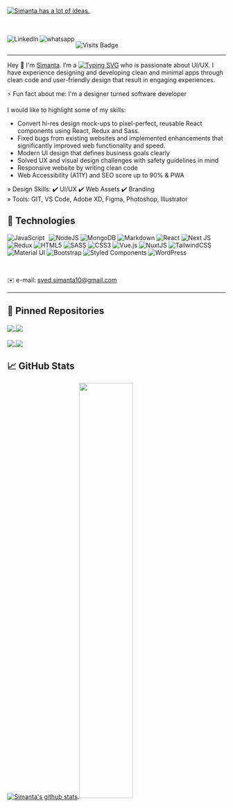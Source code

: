 [![Simanta has a lot of ideas.](https://github.com/syedsimanta03/syedsimanta03/raw/master/cover.gif)](https://designcoder.netlify.app/)



<br>
<br>


<a href="https://www.linkedin.com/in/syedsimanta03/">
  <img align="left" alt="LinkedIn" src="https://img.shields.io/badge/LinkedIn-0077B5?style=for-the-badge&logo=linkedin&logoColor=white" />
</a>

<a href="https://wa.me/%2B8801736781616?text=Hello%20There!" target="_blank" rel="noopener noreferrer">
  <img align="left" alt="whatsapp" src="https://img.shields.io/badge/WhatsApp-25D366?style=for-the-badge&logo=whatsapp&logoColor=white" />
</a>

![Visits Badge](https://badges.pufler.dev/visits/syedsimanta03/syedsimanta03)

------
Hey 👋 I'm [Simanta](http://designcoder.netlify.app). I’m a [![Typing SVG](https://readme-typing-svg.herokuapp.com?size=14&center=true&width=180&height=20&lines=Developer+and+Designer)](https://git.io/typing-svg) who is passionate about UI/UX. I have experience designing and developing clean and minimal apps through clean code and user-friendly design that result in engaging experiences.

 ⚡ Fun fact about me: I'm a designer turned software developer


I would like to highlight some of my skills:

- Convert hi-res design mock-ups to pixel-perfect, reusable React components using React, Redux and Sass.
- Fixed bugs from existing websites and implemented enhancements that significantly improved
web functionality and speed.
- Modern UI design that defines business goals clearly
- Solved UX and visual design challenges with safety guidelines in mind
- Responsive website by writing clean code
- Web Accessibility (A11Y) and SEO score up to 90% & PWA

» Design Skills: ✔️ UI/UX  ✔️ Web Assets ✔️ Branding
<br>
» Tools:  GIT, VS Code, Adobe XD, Figma, Photoshop, Illustrator

## 🧰 Technologies
<p>
  
<img alt="JavaScript" src="https://img.shields.io/badge/javascript-%23323330.svg?style=for-the-badge&logo=javascript&logoColor=%23F7DF1E" style="float: left; margin-right: 10px;"/>
<img alt="NodeJS" src="https://img.shields.io/badge/node.js-%2343853D.svg?style=for-the-badge&logo=node-dot-js&logoColor=white"/>
<img alt="MongoDB" src ="https://img.shields.io/badge/MongoDB-%234ea94b.svg?style=for-the-badge&logo=mongodb&logoColor=white"/>
<img alt="Markdown" src="https://img.shields.io/badge/markdown-%23000000.svg?style=for-the-badge&logo=markdown&logoColor=white"/>
<img alt="React" src="https://img.shields.io/badge/react-%2320232a.svg?style=for-the-badge&logo=react&logoColor=%2361DAFB"/>
<img alt="Next JS" src="https://img.shields.io/badge/nextjs-%23000000.svg?style=for-the-badge&logo=next.js&logoColor=white"/>
<img alt="Redux" src="https://img.shields.io/badge/redux-%23593d88.svg?style=for-the-badge&logo=redux&logoColor=white"/>
<img alt="HTML5" src="https://img.shields.io/badge/html5-%23E34F26.svg?style=for-the-badge&logo=html5&logoColor=white"/>
<img alt="SASS" src="https://img.shields.io/badge/SASS-hotpink.svg?style=for-the-badge&logo=SASS&logoColor=white"/>
<img alt="CSS3" src="https://img.shields.io/badge/css3-%231572B6.svg?style=for-the-badge&logo=css3&logoColor=white"/>
<img alt="Vue.js" src="https://img.shields.io/badge/vuejs-%2335495e.svg?style=for-the-badge&logo=vue-dot-js&logoColor=%234FC08D"/>
<img alt="NuxtJS" src="https://img.shields.io/badge/NuxtJS-black.svg?style=for-the-badge&logo=NuxtJS&logoColor=white"/>
<img alt="TailwindCSS" src="https://img.shields.io/badge/tailwindcss-%2338B2AC.svg?style=for-the-badge&logo=tailwind-css&logoColor=white"/>
 <img alt="Material UI" src="https://img.shields.io/badge/materialui-%230081CB.svg?style=for-the-badge&logo=material-ui&logoColor=white"/>
<img alt="Bootstrap" src="https://img.shields.io/badge/bootstrap-%23563D7C.svg?style=for-the-badge&logo=bootstrap&logoColor=white"/>
<img alt="Styled Components" src="https://img.shields.io/badge/styled--components-DB7093?style=for-the-badge&logo=styled-components&logoColor=white"/>
<img alt="WordPress" src="https://img.shields.io/badge/WordPress-%23117AC9.svg?style=for-the-badge&logo=WordPress&logoColor=white"/>
    
 </p>
 
  
<br>

✉️ e-mail: syed.simanta10@gmail.com
____
## 📌 Pinned Repositories 

<a href="https://github.com/syedsimanta03/Blockchain-JavaScript">
  <img align="center" src="https://github-readme-stats.vercel.app/api/pin/?username=syedsimanta03&repo=Blockchain-JavaScript&theme=radical" />
</a>

<a href="https://github.com/syedsimanta03/nextjs-takeoff">
  <img align="center" src="https://github-readme-stats.vercel.app/api/pin/?username=syedsimanta03&repo=nextjs-takeoff&theme=radical" />
</a>


<br>
<br>

<a href="https://github.com/syedsimanta03/instagram-clone">
  <img align="center" src="https://github-readme-stats.vercel.app/api/pin/?username=syedsimanta03&repo=instagram-clone&theme=radical" />
</a>
<a href="https://github.com/syedsimanta03/gatsby-shopify">
  <img align="center" src="https://github-readme-stats.vercel.app/api/pin/?username=syedsimanta03&repo=gatsby-shopify&theme=radical" />
</a>

## 📈 GitHub Stats

<p align = 'left'> 
<a href="https://github.com/anuraghazra/github-readme-stats">
  <img align="center" src="https://github-readme-stats.anuraghazra1.vercel.app/api?username=syedsimanta03&count_private=true&show_icons=true&include_all_commits=true&count_private=true&hide=stars,prs&theme=radical&hide_border=true" alt="Simanta's github stats" />
   <img width="49.5%" src="https://github-readme-streak-stats.herokuapp.com/?user=syedsimanta03&theme=github&hide_border=true" />
</a>
  
  
</p>




  



